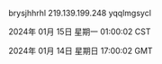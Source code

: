brysjhhrhl 219.139.199.248 yqqlmgsycl

2024年 01月 15日 星期一 01:00:02 CST

2024年 01月 14日 星期日 17:00:02 GMT
